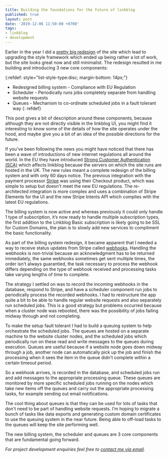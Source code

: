 ```yaml
---
title: Building the foundations for the future of linkblog
published: true
layout: post
date: '2019-12-06 11:50:00 +0700'
tags:
- linkblog
- development
---
```


Earlier in the year I did a [pretty big redesign]({{site.baseurl}}/2019/12/04/linkblog-new-look.html) of the site which lead to upgrading the style framework which ended up being rather a lot of work, but the site looks great now and still minimalist. The redesign resulted in me building and introducing 3 new core components:

{:refdef: style="list-style-type:disc; margin-bottom: 14px;"}
- Redesigned billing system  - Compliance with EU Regulation
- Scheduler - Periodically runs jobs completely separate from handling website requests
- Queues - Mechanism to co-ordinate scheduled jobs in a fault tolerant way
{: refdef}

This post gives a bit of description around these components, because although they are not directly visible in the linkblog UI, you might find it interesting to know some of the details of how the site operates under the hood, and maybe give you a bit of an idea of the possible directions for the future.

If you’ve been following the news you might have noticed that there has been a wave of introductions of new internet regulations all around the world. In the EU they have introduced [Strong Customer Authentication (SCA)](https://en.wikipedia.org/wiki/Strong_customer_authentication) which affects linkblog because the servers on which the site runs are hosted in the UK. The new rules meant a complete redesign of the billing system and with only 60 days notice. The previous integration with the payment processor [Stripe](https://stripe.com) was using their Checkout product, which was simple to setup but doesn't meet the new EU regulations. The re-architected integration is more complex and uses a combination of Stripe Elements  for the UI and the new Stripe Intents API which complies with the latest EU regulations.

The billing system is now active and whereas previously it could only handle 1 type of subscription, it’s now ready to handle multiple subscription types, the first addition to the Linkblog Basic subscription is likely going to be SSL for Custom Domains, the plan is to slowly add new services to compliment the basic functionality.

As part of the billing system redesign, it became apparent that I needed a way to receive status updates from Stripe called [webhooks](https://en.wikipedia.org/wiki/Webhook). Handling the webhooks is non-trivial because an acknowledgment has to be returned immediately, the same webhooks sometimes get sent multiple times, the order isn't always guarantied, the task necessary to process the webhook differs depending on the type of webhook received and processing tasks take varying lengths of time to complete.

The strategy I settled on was to record the incoming webhooks in the database, respond to Stripe, and have a scheduler component  run jobs to periodically process the recorded webhooks. I had to restructure the app quite a bit to be able to handle regular website requests and also separately run scheduled jobs. This is a good strategy but problems occurred because when a cluster node was rebooted, there was the possibility of jobs failing midway through and not completing.

To make the setup fault tolerant I had to build a queuing system to help orchestrate the scheduled jobs. The queues are hosted on a separate machine to the website cluster nodes, and the scheduled jobs which periodically run on these read and write messages to the queues during execution. Queues are useful because if a website node goes down midway through a job, another node can automatically pick up the job and finish the processing when it sees the item in the queue didn’t complete within a certain timeout period.

So a webhook arrives, is recorded in the database, and scheduled jobs run and add messages to the appropriate processing queue. These queues are monitored by more specific scheduled jobs running on the nodes which take new items off the queues and carry out the appropriate processing tasks, for example sending out email notifications.

The cool thing about queues is that they can be used for lots of tasks that don't need to be part of handling website requests. I’m hoping to migrate a bunch of tasks like data exports and generating custom domain certificates to use the queuing system in the near future. Being able to off-load tasks to the queues will keep the site performing well.

The new billing system, the scheduler and queues are 3 core components that are fundamental going forward.

*For project development enquiries feel free to [contact me via email]({{site.baseurl}}/about).*
